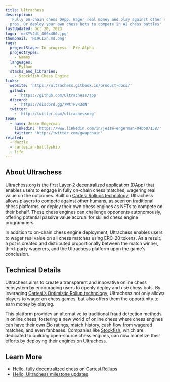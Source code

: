 ```yaml
---
title: Ultrachess
description:
  'Fully on-chain chess DApp. Wager real money and play against other chess
  pros. Or deploy your own chess bots to compete in AI chess battles'
lastUpdated: Oct 20, 2023
logo: 'mrXYVJdt_400x400.jpg'
thumbnail: 'H19C1xn.md.png'
tags:
  projectStage: In progress - Pre-Alpha
  projectTypes:
    - Games
  languages:
    - Python
  stacks_and_libraries:
    - Stockfish Chess Engine
links:
  website: 'https://ultrachess.gitbook.io/product-docs/'
  github:
    - 'https://github.com/Ultrachess/app'
  discord:
    - 'https://discord.gg/7WtTFvR3dN'
  twitter:
    - 'http://twitter.com/ultrachessorg'
team:
  - name: Jesse Engerman
    linkedin: 'https://www.linkedin.com/in/jesse-engerman-04bb07158/'
    twitter: 'http://twitter.com/gwapchain'
related:
  - dazzle
  - cartesian-battleship
  - life
---
```


## About Ultrachess

Ultrachess.org is the first Layer-2 decentralized application (DApp) that
enables users to engage in fully on-chain chess matches, wagering real value on
the outcomes. Built on
[Cartesi Rollups technology](https://docs.cartesi.io/cartesi-rollups/),
Ultrachess allows players to compete against other humans, as seen on
traditional chess platforms, or deploy their own chess engines as NFTs to
compete on their behalf. These chess engines can challenge opponents
autonomously, offering potential passive value accrual for skilled chess engine
programmers.

In addition to on-chain chess engine deployment, Ultrachess enables users to
wager real value on all chess matches using ERC-20 tokens. As a result, a pot is
created and distributed proportionally between the match winner, third-party
wagerers, and the Ultrachess platform upon the game's conclusion.

## Technical Details

Ultrachess aims to create a transparent and innovative online chess ecosystem by
encouraging users to openly deploy and use chess bots. By leveraging
[Cartesi’s Optimistic Rollup technology](https://docs.cartesi.io/cartesi-rollups/overview/),
Ultrachess not only allows players to wager on chess games, but also offers them
the opportunity to earn money by playing.

This platform provides an alternative to traditional fraud detection methods in
online chess, fostering a new world of online chess where chess engines can have
their own Elo ratings, match history, cash flow from wagered matches, and even
fanbases. Companies like [Stockfish](https://stockfishchess.org/about/), which
are dedicated to building open-source chess engines, can now monetize their
efforts by deploying their engines on Ultrachess.

## Learn More

- [Hello, fully decentralized chess on Cartesi Rollups](https://medium.com/cartesi/hello-fully-decentralized-chess-on-the-blockchain-os-6b656293c751)
- [Hello, Ultrachess milestone updates](https://medium.com/cartesi/hello-ultrachess-milestone-updates-5ed3ef52d265)
